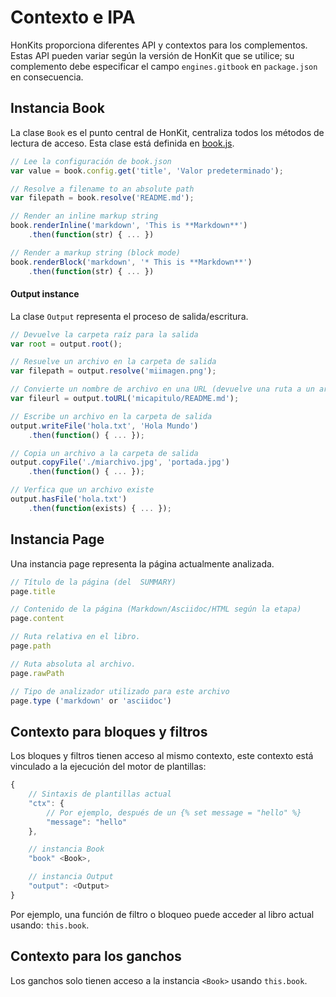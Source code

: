 # Contexto e IPA

HonKits proporciona diferentes API y contextos para los complementos. Estas API pueden variar según la versión de HonKit que se utilice; su complemento debe especificar el campo `engines.gitbook` en `package.json` en consecuencia.

## Instancia Book

La clase `Book` es el punto central de HonKit, centraliza todos los métodos de lectura de acceso. Esta clase está definida en [book.js](https://github.com/honkit/honkit/blob/master/lib/book.js).

```js
// Lee la configuración de book.json
var value = book.config.get('title', 'Valor predeterminado');

// Resolve a filename to an absolute path
var filepath = book.resolve('README.md');

// Render an inline markup string
book.renderInline('markdown', 'This is **Markdown**')
    .then(function(str) { ... })

// Render a markup string (block mode)
book.renderBlock('markdown', '* This is **Markdown**')
    .then(function(str) { ... })
```

#### Output instance

La clase `Output` representa el proceso de salida/escritura.

```js
// Devuelve la carpeta raíz para la salida
var root = output.root();

// Resuelve un archivo en la carpeta de salida
var filepath = output.resolve('miimagen.png');

// Convierte un nombre de archivo en una URL (devuelve una ruta a un archivo html)
var fileurl = output.toURL('micapitulo/README.md');

// Escribe un archivo en la carpeta de salida
output.writeFile('hola.txt', 'Hola Mundo')
    .then(function() { ... });

// Copia un archivo a la carpeta de salida
output.copyFile('./miarchivo.jpg', 'portada.jpg')
    .then(function() { ... });

// Verfica que un archivo existe
output.hasFile('hola.txt')
    .then(function(exists) { ... });
```

## Instancia Page

Una instancia page representa la página actualmente analizada.

```js
// Título de la página (del  SUMMARY)
page.title

// Contenido de la página (Markdown/Asciidoc/HTML según la etapa)
page.content

// Ruta relativa en el libro.
page.path

// Ruta absoluta al archivo.
page.rawPath

// Tipo de analizador utilizado para este archivo
page.type ('markdown' or 'asciidoc')
```

## Contexto para bloques y filtros

Los bloques y filtros tienen acceso al mismo contexto, este contexto está vinculado a la ejecución del motor de plantillas:

```js
{
    // Sintaxis de plantillas actual
    "ctx": {
        // Por ejemplo, después de un {% set message = "hello" %}
        "message": "hello"
    },

    // instancia Book
    "book" <Book>,

    // instancia Output
    "output": <Output>
}
```

Por ejemplo, una función de filtro o bloqueo puede acceder al libro actual usando: `this.book`.

## Contexto para los ganchos

Los ganchos solo tienen acceso a la instancia `<Book>` usando `this.book`.
